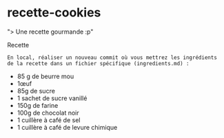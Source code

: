 # recette-cookies


"> Une recette gourmande :p"

Recette

    En local, réaliser un nouveau commit où vous mettrez les ingrédients de la recette dans un fichier spécifique (ingredients.md) :

- 85 g de beurre mou
- 1œuf
- 85g de sucre
- 1 sachet de sucre vanillé
- 150g de farine
- 100g de chocolat noir
- 1 cuillère à café de sel
- 1 cuillère à café de levure chimique